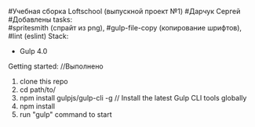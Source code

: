 #Учебная сборка Loftschool (выпускной проект №1) 
#Дарчук Сергей
#Добавлены tasks:  
#spritesmith (спрайт из png), 
#gulp-file-copy (копирование шрифтов),
#lint (eslint)
Stack:
 - Gulp 4.0
 
Getting started: //Выполнено

1. clone this repo
2. cd path/to/
3. npm install gulpjs/gulp-cli -g  // Install the latest Gulp CLI tools globally
4. npm install
6. run "gulp" command to start
